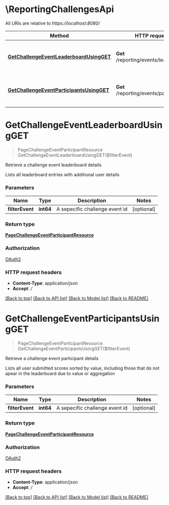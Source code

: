 # \ReportingChallengesApi

All URIs are relative to *https://localhost:8080/*

Method | HTTP request | Description
------------- | ------------- | -------------
[**GetChallengeEventLeaderboardUsingGET**](ReportingChallengesApi.md#GetChallengeEventLeaderboardUsingGET) | **Get** /reporting/events/leaderboard | Retrieve a challenge event leaderboard details
[**GetChallengeEventParticipantsUsingGET**](ReportingChallengesApi.md#GetChallengeEventParticipantsUsingGET) | **Get** /reporting/events/participants | Retrieve a challenge event participant details


# **GetChallengeEventLeaderboardUsingGET**
> PageChallengeEventParticipantResource GetChallengeEventLeaderboardUsingGET($filterEvent)

Retrieve a challenge event leaderboard details

Lists all leaderboard entries with additional user details


### Parameters

Name | Type | Description  | Notes
------------- | ------------- | ------------- | -------------
 **filterEvent** | **int64**| A sepecific challenge event id | [optional] 

### Return type

[**PageChallengeEventParticipantResource**](Page«ChallengeEventParticipantResource».md)

### Authorization

[OAuth2](../README.md#OAuth2)

### HTTP request headers

 - **Content-Type**: application/json
 - **Accept**: */*

[[Back to top]](#) [[Back to API list]](../README.md#documentation-for-api-endpoints) [[Back to Model list]](../README.md#documentation-for-models) [[Back to README]](../README.md)

# **GetChallengeEventParticipantsUsingGET**
> PageChallengeEventParticipantResource GetChallengeEventParticipantsUsingGET($filterEvent)

Retrieve a challenge event participant details

Lists all user submitted scores sorted by value, including those that do not apear in the leaderboard due to value or aggregation


### Parameters

Name | Type | Description  | Notes
------------- | ------------- | ------------- | -------------
 **filterEvent** | **int64**| A sepecific challenge event id | [optional] 

### Return type

[**PageChallengeEventParticipantResource**](Page«ChallengeEventParticipantResource».md)

### Authorization

[OAuth2](../README.md#OAuth2)

### HTTP request headers

 - **Content-Type**: application/json
 - **Accept**: */*

[[Back to top]](#) [[Back to API list]](../README.md#documentation-for-api-endpoints) [[Back to Model list]](../README.md#documentation-for-models) [[Back to README]](../README.md)

